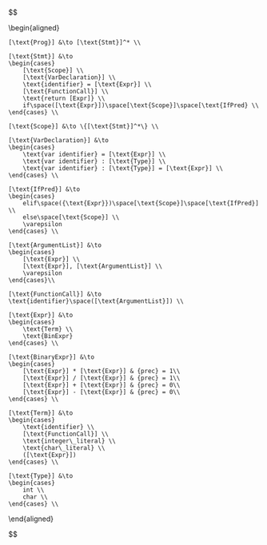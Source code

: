 $$

\begin{aligned}

    [\text{Prog}] &\to [\text{Stmt}]^* \\

    [\text{Stmt}] &\to
    \begin{cases}
        [\text{Scope}] \\
        [\text{VarDeclaration}] \\
        \text{identifier} = [\text{Expr}] \\
        [\text{FunctionCall}] \\
        \text{return [Expr]} \\
        if\space([\text{Expr}])\space[\text{Scope}]\space[\text{IfPred} \\
    \end{cases} \\

    [\text{Scope}] &\to \{[\text{Stmt}]^*\} \\

    [\text{VarDeclaration}] &\to
    \begin{cases}
        \text{var identifier} = [\text{Expr}] \\
        \text{var identifier} : [\text{Type}] \\
        \text{var identifier} : [\text{Type}] = [\text{Expr}] \\
    \end{cases} \\

    [\text{IfPred}] &\to
    \begin{cases}
        elif\space({\text{Expr}})\space[\text{Scope}]\space[\text{IfPred}] \\
        else\space[\text{Scope}] \\
        \varepsilon
    \end{cases} \\

    [\text{ArgumentList}] &\to
    \begin{cases}
        [\text{Expr}] \\
        [\text{Expr}], [\text{ArgumentList}] \\
        \varepsilon
    \end{cases}\\

    [\text{FunctionCall}] &\to \text{identifier}\space([\text{ArgumentList}]) \\

    [\text{Expr}] &\to 
    \begin{cases}
        \text{Term} \\
        \text{BinExpr}
    \end{cases} \\

    [\text{BinaryExpr}] &\to
    \begin{cases}
        [\text{Expr}] * [\text{Expr}] & {prec} = 1\\
        [\text{Expr}] / [\text{Expr}] & {prec} = 1\\
        [\text{Expr}] + [\text{Expr}] & {prec} = 0\\
        [\text{Expr}] - [\text{Expr}] & {prec} = 0\\
    \end{cases} \\

    [\text{Term}] &\to 
    \begin{cases}
        \text{identifier} \\
        [\text{FunctionCall}] \\
        \text{integer\_literal} \\
        \text{char\_literal} \\
        ([\text{Expr}])
    \end{cases} \\

    [\text{Type}] &\to
    \begin{cases}
        int \\
        char \\
    \end{cases} \\

\end{aligned}

$$